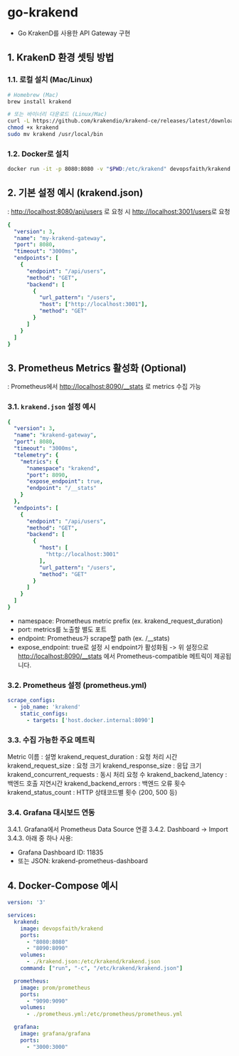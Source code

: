 # go-krakend

- Go KrakenD를 사용한 API Gateway 구현

## 1. KrakenD 환경 셋팅 방법

### 1.1. 로컬 설치 (Mac/Linux)

```bash
# Homebrew (Mac)
brew install krakend

# 또는 바이너리 다운로드 (Linux/Mac)
curl -L https://github.com/krakendio/krakend-ce/releases/latest/download/krakend_amd64 -o krakend
chmod +x krakend
sudo mv krakend /usr/local/bin
```

### 1.2. Docker로 설치

```bash
docker run -it -p 8080:8080 -v "$PWD:/etc/krakend" devopsfaith/krakend run -c /etc/krakend/krakend.json
```

## 2. 기본 설정 예시 (krakend.json)

: <http://localhost:8080/api/users> 로 요청 시 <http://localhost:3001/users>로 요청

```yml
{
  "version": 3,
  "name": "my-krakend-gateway",
  "port": 8080,
  "timeout": "3000ms",
  "endpoints": [
    {
      "endpoint": "/api/users",
      "method": "GET",
      "backend": [
        {
          "url_pattern": "/users",
          "host": ["http://localhost:3001"],
          "method": "GET"
        }
      ]
    }
  ]
}
```

## 3. Prometheus Metrics 활성화 (Optional)

: Prometheus에서 <http://localhost:8090/__stats> 로 metrics 수집 가능

### 3.1. `krakend.json` 설정 예시

```yml
{
  "version": 3,
  "name": "krakend-gateway",
  "port": 8080,
  "timeout": "3000ms",
  "telemetry": {
    "metrics": {
      "namespace": "krakend",
      "port": 8090,
      "expose_endpoint": true,
      "endpoint": "/__stats"
    }
  },
  "endpoints": [
    {
      "endpoint": "/api/users",
      "method": "GET",
      "backend": [
        {
          "host": [
            "http://localhost:3001"
          ],
          "url_pattern": "/users",
          "method": "GET"
        }
      ]
    }
  ]
}
```

- namespace: Prometheus metric prefix (ex. krakend_request_duration)
- port: metrics를 노출할 별도 포트
- endpoint: Prometheus가 scrape할 path (ex. /__stats)
- expose_endpoint: true로 설정 시 endpoint가 활성화됨
-> 위 설정으로 <http://localhost:8090/__stats> 에서 Prometheus-compatible 메트릭이 제공됩니다.

### 3.2. Prometheus 설정 (prometheus.yml)

```yml
scrape_configs:
  - job_name: 'krakend'
    static_configs:
      - targets: ['host.docker.internal:8090']
```

### 3.3. 수집 가능한 주요 메트릭

Metric 이름 : 설명
krakend_request_duration : 요청 처리 시간
krakend_request_size : 요청 크기
krakend_response_size : 응답 크기
krakend_concurrent_requests : 동시 처리 요청 수
krakend_backend_latency : 백엔드 호출 지연시간
krakend_backend_errors : 백엔드 오류 횟수
krakend_status_count : HTTP 상태코드별 횟수 (200, 500 등)

### 3.4. Grafana 대시보드 연동

3.4.1. Grafana에서 Prometheus Data Source 연결
3.4.2. Dashboard → Import
3.4.3. 아래 중 하나 사용:

- Grafana Dashboard ID: 11835
- 또는 JSON: krakend-prometheus-dashboard

## 4. Docker-Compose 예시

```yml
version: '3'

services:
  krakend:
    image: devopsfaith/krakend
    ports:
      - "8080:8080"
      - "8090:8090"
    volumes:
      - ./krakend.json:/etc/krakend/krakend.json
    command: ["run", "-c", "/etc/krakend/krakend.json"]

  prometheus:
    image: prom/prometheus
    ports:
      - "9090:9090"
    volumes:
      - ./prometheus.yml:/etc/prometheus/prometheus.yml

  grafana:
    image: grafana/grafana
    ports:
      - "3000:3000"
```
